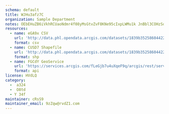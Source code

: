 ```yaml
---
schema: default
title: WJHu3afz7C 
organization: Sample Department 
notes: OEbEHuZB6iVkhRCUaoNdmr4f08yMsGtvZvF8KNe95cIxpLWMu1k JnBbl3COHzSq2DsFlTKt0eoc4Rg37m6VAPYzATaQP9D qywW 
resources:
  - name: eGA9x CSV
    url: 'http://data.phl.opendata.arcgis.com/datasets/1839b35258604422b0b520cbb668df0d_0.csv'
    format: csv
  - name: CUSD7 Shapefile
    url: 'http://data.phl.opendata.arcgis.com/datasets/1839b35258604422b0b520cbb668df0d_0.zip'
    format: shp
  - name: FGCdY GeoService
    url: 'https://services.arcgis.com/fLeGjb7u4uXqeF9q/arcgis/rest/services/Air_Monitoring_Stations/FeatureServer/0/query'
    format: api
license: HVdLQ 
category:
  -  a324 
  -  O8td 
  - Y 34f 
maintainer: cRsS9  
maintainer_email: 9zZqw@rvdZ1.com
---
```

